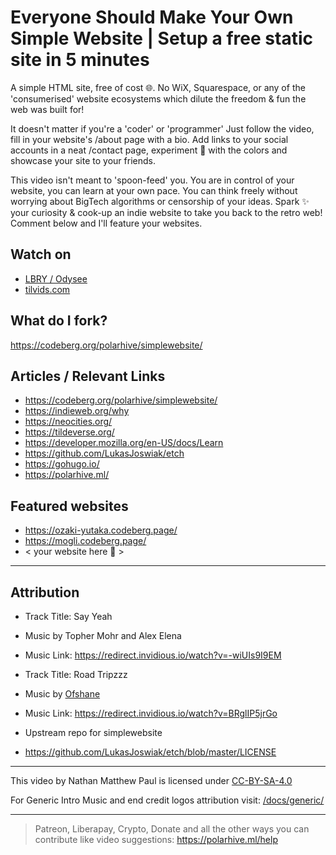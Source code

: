 # Everyone Should Make Your Own Simple Website | Setup a free static site in 5 minutes

A simple HTML site, free of cost 🌐. No WiX, Squarespace, or any of the 'consumerised' website ecosystems which dilute the freedom & fun the web was built for!

It doesn't matter if you're a 'coder' or 'programmer' Just follow the video, fill in your website's /about page with a bio. Add links to your social accounts in a neat /contact page, experiment 🧪 with the colors and showcase your site to your friends.

This video isn't meant to 'spoon-feed' you. You are in control of your website, you can learn at your own pace. You can think freely without worrying about BigTech algorithms or censorship of your ideas. Spark ✨ your curiosity & cook-up an indie website to take you back to the retro web! Comment below and I'll feature your websites.

## Watch on

- [LBRY / Odysee](https://odysee.com/@polarhive:e/everyone-should-make-your-own-simple-website:e)
- [tilvids.com](https://tilvids.com/videos/watch/e9567603-9395-447d-8050-4f0be77d5b6c)

## What do I fork?

<https://codeberg.org/polarhive/simplewebsite/>

## Articles / Relevant Links

- <https://codeberg.org/polarhive/simplewebsite/>
- <https://indieweb.org/why>
- <https://neocities.org/>
- <https://tildeverse.org/>
- <https://developer.mozilla.org/en-US/docs/Learn>
- <https://github.com/LukasJoswiak/etch>
- <https://gohugo.io/>
- <https://polarhive.ml/>

## Featured websites

- <https://ozaki-yutaka.codeberg.page/>
- <https://mogli.codeberg.page/>
- < your website here 👀 >

---

## Attribution

- Track Title: Say Yeah
- Music by Topher Mohr and Alex Elena
- Music Link: <https://redirect.invidious.io/watch?v=-wiUIs9I9EM>

- Track Title: Road Tripzzz
- Music by [Ofshane](https://redirect.invidious.io/channel/UC34Wh4ysdP50H-ThbZFFfsA)
- Music Link: <https://redirect.invidious.io/watch?v=BRglIP5jrGo>

- Upstream repo for simplewebsite
- <https://github.com/LukasJoswiak/etch/blob/master/LICENSE>

---
This video by Nathan Matthew Paul is licensed under [CC-BY-SA-4.0](https://creativecommons.org/licenses/by-sa/4.0/)

For Generic Intro Music and end credit logos attribution visit: [/docs/generic/](https://codeberg.org/polarhive/videos/src/branch/main/docs/generic)

---
> Patreon, Liberapay, Crypto, Donate and all the other ways you can contribute like video suggestions: <https://polarhive.ml/help>
